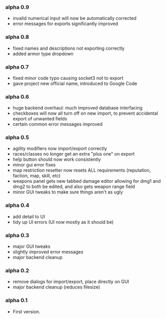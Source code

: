 ### alpha 0.9 ###
  * invalid numerical input will now be automatically corrected
  * error messages for exports significantly improved

### alpha 0.8 ###
  * fixed names and descriptions not exporting correctly
  * added armor type dropdown

### alpha 0.7 ###
  * fixed minor code typo causing socket3 not to export
  * gave project new official name, introduced to Google Code

### alpha 0.6 ###
  * huge backend overhaul: much improved database interfacing
  * checkboxes will now all turn off on new import, to prevent accidental export of unwanted fields
  * certain common error messages improved

### alpha 0.5 ###
  * agility modifiers now import/export correctly
  * races/classes no longer get an extra "plus one" on export
  * help button should now work consistently
  * minor gui error fixes
  * map restriction resetter now resets ALL requirements (reputation, faction, map, skill, etc)
  * weapons panel gets new tabbed damage editor allowing for dmg1 and dmg2 to both be edited, and also gets weapon range field
  * minor GUI tweaks to make sure things aren't as ugly

### alpha 0.4 ###
  * add detail to UI
  * tidy up UI errors (UI now mostly as it should be)

### alpha 0.3 ###
  * major GUI tweaks
  * slightly improved error messages
  * major backend cleanup

### alpha 0.2 ###
  * remove dialogs for import/export, place directly on GUI
  * major backend cleanup (reduces filesize)

### alpha 0.1 ###
  * First version.